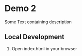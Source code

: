 # Demo 2

Some Text containing description

## Local Development

1. Open index.html in your browser